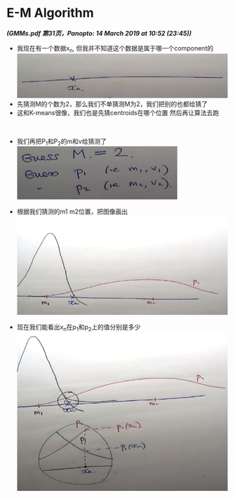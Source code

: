 # E-M Algorithm
***(GMMs.pdf 第31页，Panopto: 14 March 2019 at 10:52 (23:45))***

* 我现在有一个数据x<sub>n</sub>, 但我并不知道这个数据是属于哪一个component的  
![](./img/EM.JPG)  
* 先猜测M的个数为2，那么我们不单猜测M为2，我们把别的也都给猜了
* 这和K-means很像，我们也是先猜centroids在哪个位置 然后再让算法去跑
<br/>

* 我们再把P<sub>1</sub>和P<sub>2</sub>的m和v给猜测了  
![](./img/EM2.JPG) 
* 根据我们猜测的m1 m2位置，把图像画出  
![](./img/EM3.JPG) 

* 现在我们能看出x<sub>n</sub>在p<sub>1</sub>和p<sub>2</sub>上的值分别是多少
![](./img/EM4.JPG)